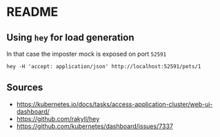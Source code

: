 # README

## Using `hey` for load generation
In that case the imposter mock is exposed on port `52591`
````
hey -H 'accept: application/json' http://localhost:52591/pets/1
````

## Sources
- https://kubernetes.io/docs/tasks/access-application-cluster/web-ui-dashboard/
- https://github.com/rakyll/hey
- https://github.com/kubernetes/dashboard/issues/7337